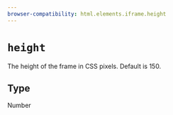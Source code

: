 ```yaml
---
browser-compatibility: html.elements.iframe.height
---
```


# `height`

The height of the frame in CSS pixels. Default is 150.

## Type

Number
